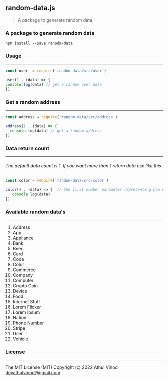 ##  random-data.js

> A package to generate random data

 ### A package to generate random data

    npm install --save ranodm-data
### Usage
------------

  ```javascript
const user  = require('random-data/src/user')

user(1 , (data) => {
  console.log(data) // get a random user data
})
```
### Get a random address
------------
```javascript
const address = require('random-data/src/address')

address(1 , (data) => {
  console.log(data) // get a random address
})
```
### Data return count
------------
###### The default data count is 1. If you want more than 1 return data use like this
```javascript
const color = require('random-data/src/color')

color(4 , (data) => {  // the first number parameter representing how much data should return
   console.log(data)
})

```
### Available random data's
------------

1. Address
1. App
1. Appliance
1. Bank
1. Beer
1. Card
1. Code
1. Color
1. Commerce
1. Company
1. Computer
1. Crypto Coin
1. Device
1. Food
1. Internet Stuff
1. Lorem Flicker
1. Lorem Ipsum
1. Nation
1. Phone Number
1. Stripe
1. User
1. Vehicle

### License
------------

The MIT License (MIT) Copyright (c) 2022 Athul Vinod devathulvinod@gmail.com
